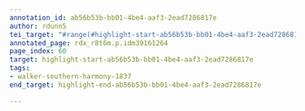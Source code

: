 ```yaml
---
annotation_id: ab56b53b-bb01-4be4-aaf3-2ead7286817e
author: rdunn5
tei_target: "#range(#highlight-start-ab56b53b-bb01-4be4-aaf3-2ead7286817e, #highlight-end-ab56b53b-bb01-4be4-aaf3-2ead7286817e)"
annotated_page: rdx_r8t6m.p.idm39161264
page_index: 60
target: highlight-start-ab56b53b-bb01-4be4-aaf3-2ead7286817e
tags:
- walker-southern-harmony-1837
end_target: highlight-end-ab56b53b-bb01-4be4-aaf3-2ead7286817e

---
```

